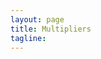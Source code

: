 ```yaml
---
layout: page
title: Multipliers
tagline:
---
```


<div data-hcww="hcwwmul.js" id="hardcaml-framework-webapp"></div>
<script type="text/javascript" src="hcjsmul.js"></script>


